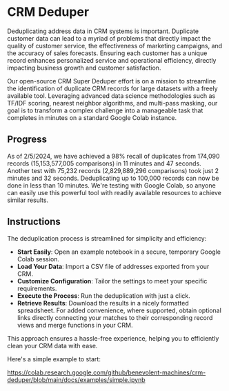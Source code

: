 # CRM Deduper

Deduplicating address data in CRM systems is important. Duplicate customer data can lead to a myriad of problems that directly impact the quality of customer service, the effectiveness of marketing campaigns, and the accuracy of sales forecasts. Ensuring each customer has a unique record enhances personalized service and operational efficiency, directly impacting business growth and customer satisfaction. 

Our open-source CRM Super Deduper effort is on a mission to streamline the identification of duplicate CRM records for large datasets with a freely available tool.  Leveraging advanced data science methodologies such as TF/IDF scoring, nearest neighbor algorithms, and multi-pass masking, our goal is to transform a complex challenge into a manageable task that completes in minutes on a standard Google Colab instance. 

## Progress 
As of 2/5/2024, we have achieved a 98% recall of duplicates from 174,090 records (15,153,577,005 comparisons) in 11 minutes and 47 seconds. Another test with 75,232 records (2,829,889,296 comparisons) took just 2 minutes and 32 seconds. Deduplicating up to 100,000 records can now be done in less than 10 minutes. We're testing with Google Colab, so anyone can easily use this powerful tool with readily available resources to achieve similar results.

## Instructions
The deduplication process is streamlined for simplicity and efficiency:

* **Start Easily**: Open an example notebook in a secure, temporary Google Colab session.
* **Load Your Data**: Import a CSV file of addresses exported from your CRM.
* **Customize Configuration**: Tailor the settings to meet your specific requirements.
* **Execute the Process**: Run the deduplication with just a click.
* **Retrieve Results**: Download the results in a nicely formatted spreadsheet. For added convenience, where supported, obtain optional links directly connecting your matches to their corresponding record views and merge functions in your CRM.

This approach ensures a hassle-free experience, helping you to efficiently clean your CRM data with ease.

Here's a simple example to start: 

https://colab.research.google.com/github/benevolent-machines/crm-deduper/blob/main/docs/examples/simple.ipynb

